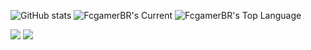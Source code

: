![GitHub stats](https://github-readme-stats.vercel.app/api?username=fabricioliveiras&card_width=460&show_icons=true&theme=transparent&include_all_commits=true&count_private=true)
![FcgamerBR's Current](https://github-readme-streak-stats.herokuapp.com/?user=fabricioliveiras&card_width=460&card_height=195"&theme=transparent&hide_border=false)
![FcgamerBR's Top Language](http://github-profile-summary-cards.vercel.app/api/cards/profile-details?username=fabricioliveiras&card_width=589&show_icons=true&theme=transparent)

<div> 
  <a href = "mailto:fabricio.craftgamerbr22@gmail.com"><img src="https://img.shields.io/badge/-Gmail-%23333?style=for-the-badge&logo=gmail&logoColor=white" target="_blank"></a>
  <a href="https://www.linkedin.com/in/fabricio-santos-2b5b86236" target="_blank"><img src="https://img.shields.io/badge/-LinkedIn-%230077B5?style=for-the-badge&logo=linkedin&logoColor=white" target="_blank"></a>
</div>
